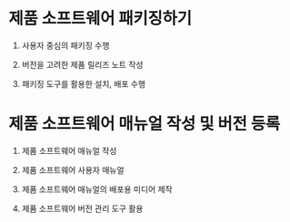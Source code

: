 # 제품 소프트웨어 패키징하기

1. 사용자 중심의 패키징 수행

2. 버전을 고려한 제품 릴리즈 노트 작성

3. 패키징 도구를 활용한 설치, 배포 수행

# 제품 소프트웨어 매뉴얼 작성 및 버전 등록

1. 제품 소프트웨어 매뉴얼 작성

2. 제품 소프트웨어 사용자 매뉴얼

3. 제품 소프트웨어 매뉴얼의 배포용 미디어 제작

4. 제품 소프트웨어 버전 관리 도구 활용
